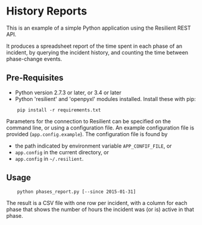 # History Reports

This is an example of a simple Python application using the Resilient REST API.

It produces a spreadsheet report of the time spent in each phase of an incident,
by querying the incident history, and counting the time between phase-change events.

## Pre-Requisites

* Python version 2.7.3 or later, or 3.4 or later
* Python 'resilient' and 'openpyxl' modules installed.  Install these with pip:
```
    pip install -r requirements.txt
```
Parameters for the connection to Resilient can be specified on the
command line, or using a configuration file.
An example configuration file is provided (`app.config.example`).
The configuration file is found by
* the path indicated by environment variable `APP_CONFIF_FILE`, or
* `app.config` in the current directory, or
* `app.config` in `~/.resilient`.

## Usage
```
    python phases_report.py [--since 2015-01-31]
```
The result is a CSV file with one row per incident, with a column
for each phase that shows the number of hours the incident was (or is)
active in that phase.
